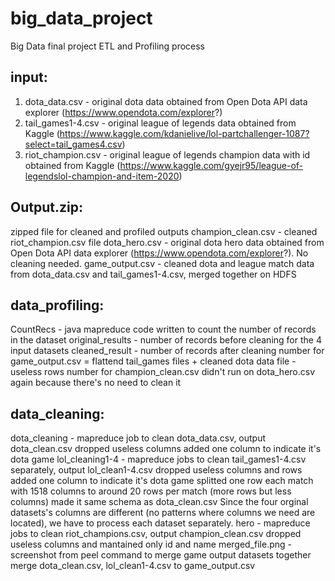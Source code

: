 # big_data_project
Big Data final project ETL and Profiling process

## input:
1. dota_data.csv - original dota data obtained from Open Dota API data explorer (https://www.opendota.com/explorer?)
3. tail_games1-4.csv - original league of legends data obtained from Kaggle (https://www.kaggle.com/kdanielive/lol-partchallenger-1087?select=tail_games4.csv)
3. riot_champion.csv - original league of legends champion data with id obtained from Kaggle (https://www.kaggle.com/gyejr95/league-of-legendslol-champion-and-item-2020)

## Output.zip: 
zipped file for cleaned and profiled outputs
champion_clean.csv - cleaned riot_champion.csv file
dota_hero.csv - original dota hero data obtained from Open Dota API data explorer (https://www.opendota.com/explorer?). No cleaning needed.
game_output.csv - cleaned dota and league match data from dota_data.csv and tail_games1-4.csv, merged together on HDFS

## data_profiling:
CountRecs - java mapreduce code written to count the number of records in the dataset
original_results - number of records before cleaning for the 4 input datasets
cleaned_result - number of records after cleaning
    number for game_output.csv = flattend tail_games files + cleaned dota data file - useless rows
    number for champion_clean.csv
    didn't run on dota_hero.csv again because there's no need to clean it

## data_cleaning:
dota_cleaning - mapreduce job to clean dota_data.csv, output dota_clean.csv
    dropped useless columns
    added one column to indicate it's dota game
lol_cleaning1-4 - mapreduce jobs to clean tail_games1-4.csv separately, output lol_clean1-4.csv
    dropped useless columns and rows
    added one column to indicate it's dota game
    splitted one row each match with 1518 columns to around 20 rows per match (more rows but less columns)
    made it same schema as dota_clean.csv
    Since the four orginal datasets's columns are different (no patterns where columns we need are located), we have to process each dataset separately.
hero - mapreduce jobs to clean riot_champions.csv, output champion_clean.csv
    dropped useless columns and mantained only id and name
merged_file.png - screenshot from peel command to merge game output datasets together
    merge dota_clean.csv, lol_clean1-4.csv to game_output.csv
    





 


